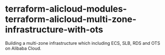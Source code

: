 # terraform-alicloud-modules-terraform-alicloud-multi-zone-infrastructure-with-ots
Building a multi-zone infrastructure which including ECS, SLB, RDS and OTS on Alibaba Cloud.
